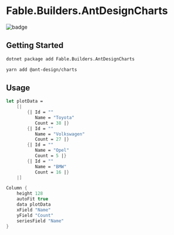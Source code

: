# Fable.Builders.AntDesignCharts

<img src="https://buildstats.info/nuget/Fable.Builders.AntDesignCharts" alt="badge"/>

## Getting Started

```bash
dotnet package add Fable.Builders.AntDesignCharts
```

```bash
yarn add @ant-design/charts
```

## Usage

```fsharp
let plotData =
    [| 
        {| Id = ""
           Name = "Toyota"
           Count = 38 |}
        {| Id = ""
           Name = "Volkswagen"
           Count = 27 |}
        {| Id = ""
           Name = "Opel"
           Count = 5 |}
        {| Id = ""
           Name = "BMW"
           Count = 16 |}
    |]

Column {
    height 128
    autoFit true
    data plotData
    xField "Name"
    yField "Count"
    seriesField "Name"
}
```
